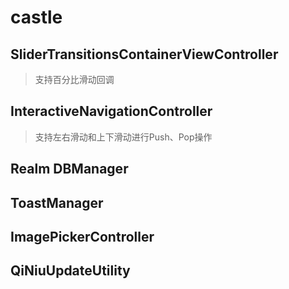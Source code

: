 # castle
## SliderTransitionsContainerViewController
> 支持百分比滑动回调

## InteractiveNavigationController
> 支持左右滑动和上下滑动进行Push、Pop操作

## Realm DBManager 

## ToastManager 

## ImagePickerController

## QiNiuUpdateUtility




